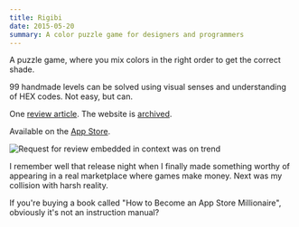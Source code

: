 ```yaml
---
title: Rigibi
date: 2015-05-20
summary: A color puzzle game for designers and programmers
---
```


A puzzle game, where you mix colors in the right order to get the correct shade.

99 handmade levels can be solved using visual senses and understanding of HEX codes. Not easy, but can.

One [review article](https://nineoverten.com/2015/06/02/rigibi-ios-game-review-fun-with-hexadecimal-colour-codes/). The website is [archived](https://romansilin.com/rigibi/).

Available on the [App Store](https://apps.apple.com/app/rigibi/id975493753).

![Request for review embedded in context was on trend](rigibi.jpg)

I remember well that release night when I finally made something worthy of appearing in a real marketplace where games make money. Next was my collision with harsh reality.

If you're buying a book called "How to Become an App Store Millionaire", obviously it's not an instruction manual?
